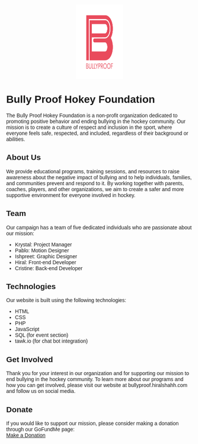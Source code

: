 <div style="font-family: 'Helvetica', sans-serif;">
<!-- inserting logo to insert logo here we need to add the logo to the repo and then add the link to the logo here
-->

<img src="images/logo_final11.png" alt="Bully Proof Hokey Foundation Logo" width="100" height="200" style="display: block; margin-left: auto; margin-right: auto; width: 25%;"/>


# Bully Proof Hokey Foundation

The Bully Proof Hokey Foundation is a non-profit organization dedicated to promoting positive behavior and ending bullying in the hockey community. Our mission is to create a culture of respect and inclusion in the sport, where everyone feels safe, respected, and included, regardless of their background or abilities.

## About Us

We provide educational programs, training sessions, and resources to raise awareness about the negative impact of bullying and to help individuals, families, and communities prevent and respond to it. By working together with parents, coaches, players, and other organizations, we aim to create a safer and more supportive environment for everyone involved in hockey.

## Team

Our campaign has a team of five dedicated individuals who are passionate about our mission:

- Krystal: Project Manager
- Pablo: Motion Designer
- Ishpreet: Graphic Designer
- Hiral: Front-end Developer
- Cristine: Back-end Developer

## Technologies

Our website is built using the following technologies:

- HTML
- CSS
- PHP
- JavaScript
- SQL (for event section)
- tawk.io (for chat bot integration)

## Get Involved

Thank you for your interest in our organization and for supporting our mission to end bullying in the hockey community. To learn more about our programs and how you can get involved, please visit our website at bullyproof.hiralshahh.com and follow us on social media.

## Donate

If you would like to support our mission, please consider making a donation through our GoFundMe page: 
<br>
<a target="_blank" href="https://gofund.me/77e12727">Make a Donation</a>

</div>
